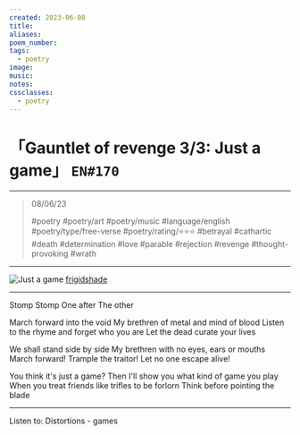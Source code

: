 ```yaml
---
created: 2023-06-08
title:
aliases:
poem_number:
tags:
  - poetry
image:
music:
notes:
cssclasses:
  - poetry
---
```

# 「Gauntlet of revenge 3/3: Just a game」 `EN#170`

---

> 08/06/23
> 
> #poetry 
> #poetry/art 
> #poetry/music 
> #language/english 
> #poetry/type/free-verse 
> #poetry/rating/⭐⭐⭐ 
> #betrayal #cathartic #death #determination #love #parable #rejection #revenge #thought-provoking #wrath 

---

![Just a game](https://w.wallhaven.cc/full/x1/wallhaven-x13kz3.png)
[frigidshade](https://www.instagram.com/frigidshade?igsh=MXdvdDdpbHh6YXFkMw==)

----

Stomp
Stomp
One after
The other

March forward into the void
My brethren of metal and mind of blood
Listen to the rhyme and forget who you are
Let the dead curate your lives

We shall stand side by side
My brethren with no eyes, ears or mouths
March forward! Trample the traitor!
Let no one escape alive!

You think it's just a game?
Then I'll show you what kind of game you play
When you treat friends like trifles to be forlorn
Think before pointing the blade

---

Listen to: Distortions - games
